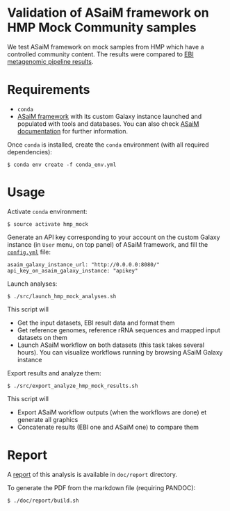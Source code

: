 Validation of ASaiM framework on HMP Mock Community samples
==========================================================

We test ASaiM framework on mock samples from HMP which have a controlled community content. The results were compared to [EBI metagenomic pipeline results](https://www.ebi.ac.uk/metagenomics/projects/SRP004311).

# Requirements

- `conda`
- [ASaiM framework](https://github.com/ASaiM/framework) with its custom Galaxy instance launched and populated with tools and databases. You can also check [ASaiM documentation](http://asaim.readthedocs.org/en/latest/framework/index.html) for further information.

Once `conda` is installed, create the `conda` environment (with all required dependencies):

```
$ conda env create -f conda_env.yml
```

# Usage

Activate `conda` environment:

```
$ source activate hmp_mock
```

Generate an API key corresponding to your account on the custom Galaxy instance (in `User` menu, on top panel) of ASaiM framework, and fill the [`config.yml`](config.yml) file:

```
asaim_galaxy_instance_url: "http://0.0.0.0:8080/"
api_key_on_asaim_galaxy_instance: "apikey"
```

Launch analyses:

```
$ ./src/launch_hmp_mock_analyses.sh
```

This script will

- Get the input datasets, EBI result data and format them
- Get reference genomes, reference rRNA sequences and mapped input datasets on them
- Launch ASaiM workflow on both datasets (this task takes several hours). You can visualize workflows running by browsing ASaiM Galaxy instance

Export results and analyze them:

```
$ ./src/export_analyze_hmp_mock_results.sh
```

This script will

- Export ASaiM workflow outputs (when the workflows are done) et generate all graphics
- Concatenate results (EBI one and ASaiM one) to compare them

# Report

A [report](doc/report/report.pdf) of this analysis is available in `doc/report` directory.

To generate the PDF from the markdown file (requiring PANDOC):

```
$ ./doc/report/build.sh
```
